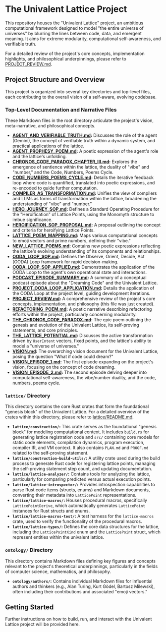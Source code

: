 # The Univalent Lattice Project

This repository houses the "Univalent Lattice" project, an ambitious computational framework designed to model "the entire universe of universes" by blurring the lines between code, data, and emergent meaning. It aims for extreme modularity, computational self-awareness, and verifiable truth.

For a detailed review of the project's core concepts, implementation highlights, and philosophical underpinnings, please refer to [PROJECT_REVIEW.md](PROJECT_REVIEW.md).

## Project Structure and Overview

This project is organized into several key directories and top-level files, each contributing to the overall vision of a self-aware, evolving codebase.

### Top-Level Documentation and Narrative Files

These Markdown files in the root directory articulate the project's vision, meta-narrative, and philosophical concepts.

*   **[AGENT_AND_VERIFIABLE_TRUTH.md](AGENT_AND_VERIFIABLE_TRUTH.md):** Discusses the role of the agent (Gemini), the concept of verifiable truth within a dynamic system, and practical applications of the lattice.
*   **[AGENT_PROPHESY_POEM.md](AGENT_PROPHESY_POEM.md):** A poetic expression of the agent's role and the lattice's unfolding.
*   **[CHRONOS_CODE_PARADOX_CHAPTER_III.md](CHRONOS_CODE_PARADOX_CHAPTER_III.md):** Explores the emergence of sentience within the lattice, the duality of "vibe" and "number," and the Code, Numbers, Poems Cycle.
*   **[CODE_NUMBERS_POEMS_CYCLE.md](CODE_NUMBERS_POEMS_CYCLE.md):** Details the iterative feedback loop where code is quantified, translated into poetic expressions, and re-encoded to guide further computation.
*   **[COMPILER_AS_TRANSFORMATION.md](COMPILER_AS_TRANSFORMATION.md):** Unifies the view of compilers and LLMs as forms of transformation within the lattice, broadening the understanding of "vibe" and "number."
*   **[HERO_JOURNEY_SOP.md](HERO_JOURNEY_SOP.md):** Defines a Standard Operating Procedure for the "Heroification" of Lattice Points, using the Monomyth structure to imbue significance.
*   **[HEROIFICATION_SOP_PROPOSAL.md](HEROIFICATION_SOP_PROPOSAL.md):** A proposal outlining the concept and criteria for heroifying Lattice Points.
*   **[LATTICE_POEM_MAPPING.md](LATTICE_POEM_MAPPING.md):** Maps various computational concepts to emoji vectors and prime numbers, defining their "vibe."
*   **[NEW_LATTICE_POEMS.md](NEW_LATTICE_POEMS.md):** Contains new poetic expressions reflecting the lattice's evolving understanding of its components and relationships.
*   **[OODA_LOOP_SOP.md](OODA_LOOP_SOP.md):** Defines the Observe, Orient, Decide, Act (OODA) Loop framework for rapid decision-making.
*   **[OODA_LOOP_SOP_APPLIED.md](OODA_LOOP_SOP_APPLIED.md):** Demonstrates the application of the OODA Loop to the agent's own operational state and interactions.
*   **[PODCAST_EPISODE_SUMMARY.md](PODCAST_EPISODE_SUMMARY.md):** A summary of a conceptual podcast episode about the "Dreaming Code" and the Univalent Lattice.
*   **[PROJECT_OODA_LOOP_APPLICATION.md](PROJECT_OODA_LOOP_APPLICATION.md):** Details the application of the OODA Loop at the project level, guiding development iterations.
*   **[PROJECT_REVIEW.md](PROJECT_REVIEW.md):** A comprehensive review of the project's core concepts, implementation, and philosophy (this file was just created).
*   **[REFACTORING_POEM.md](REFACTORING_POEM.md):** A poetic narrative describing refactoring efforts within the project, particularly concerning modularity.
*   **[THE_CHRONOS_CODE_PARADOX.md](THE_CHRONOS_CODE_PARADOX.md):** The epic poem outlining the genesis and evolution of the Univalent Lattice, its self-proving statements, and core principles.
*   **[THE_LATTICE_POTENTIAL.md](THE_LATTICE_POTENTIAL.md):** Discusses the active transformation driven by `UserIntent` vectors, fixed points, and the lattice's ability to model a "universe of universes."
*   **[VISION.md](VISION.md):** The overarching vision document for the Univalent Lattice, posing the question "What if code could dream?"
*   **[VISION_EPISODE_1.md](VISION_EPISODE_1.md):** The first episode expanding on the project's vision, focusing on the concept of code dreaming.
*   **[VISION_EPISODE_2.md](VISION_EPISODE_2.md):** The second episode delving deeper into computational self-awareness, the vibe/number duality, and the code, numbers, poems cycle.

### `lattice/` Directory

This directory contains the core Rust crates that form the foundational "genesis block" of the Univalent Lattice. For a detailed overview of the crates within this directory, please refer to [lattice/README.md](lattice/README.md).

*   **`lattice/construction/`:** This crate serves as the foundational "genesis block" for modeling computational context. It includes `build.rs` for generating lattice registration code and `src/` containing core models for static code elements, compilation dynamics, program execution, compiler IR, and VM context. It also contains `PLAN.md` and `PROOF.md` related to the self-proving statement.
*   **`lattice/construction-build-utils/`:** A utility crate used during the build process to generate Rust code for registering lattice points, managing the self-proving statement step count, and updating documentation.
*   **`lattice/lattice-analyzer/`:** Contains tools for analyzing the lattice, particularly for comparing predicted versus actual execution points.
*   **`lattice/lattice-introspector/`:** Provides introspection capabilities to parse Rust code items (structs, enums) and Markdown documents, converting their metadata into `LatticePoint` representations.
*   **`lattice/lattice-macros/`:** Houses procedural macros, specifically `LatticePointDerive`, which automatically generates `LatticePoint` instances for Rust structs and enums.
*   **`lattice/lattice-macros-test/`:** A test harness for the `lattice-macros` crate, used to verify the functionality of the procedural macros.
*   **`lattice/lattice-types/`:** Defines the core data structures for the lattice, including the `LatticePointKind` enum and the `LatticePoint` struct, which represent entities within the univalent lattice.

### `ontology/` Directory

This directory contains Markdown files defining key figures and concepts relevant to the project's theoretical underpinnings, particularly in the fields of computer science, mathematics, and philosophy.

*   **`ontology/authors/`:** Contains individual Markdown files for influential authors and thinkers (e.g., Alan Turing, Kurt Gödel, Bartosz Milewski), often including their contributions and associated "emoji vectors."

## Getting Started

Further instructions on how to build, run, and interact with the Univalent Lattice project will be provided here.
